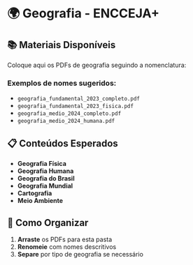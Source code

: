 # 🌍 Geografia - ENCCEJA+

## 📚 Materiais Disponíveis

Coloque aqui os PDFs de geografia seguindo a nomenclatura:

### Exemplos de nomes sugeridos:
- `geografia_fundamental_2023_completo.pdf`
- `geografia_fundamental_2023_fisica.pdf`
- `geografia_medio_2024_completo.pdf`
- `geografia_medio_2024_humana.pdf`

## 📋 Conteúdos Esperados

- **Geografia Física**
- **Geografia Humana**
- **Geografia do Brasil**
- **Geografia Mundial**
- **Cartografia**
- **Meio Ambiente**

## 🎯 Como Organizar

1. **Arraste** os PDFs para esta pasta
2. **Renomeie** com nomes descritivos
3. **Separe** por tipo de geografia se necessário
